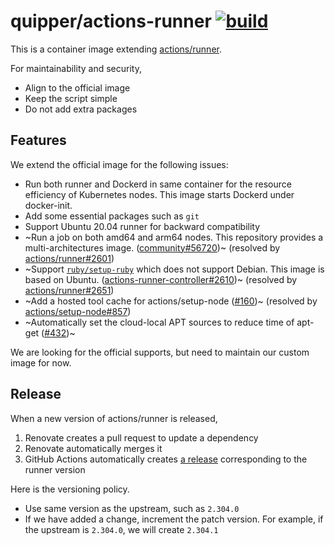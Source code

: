 # quipper/actions-runner [![build](https://github.com/quipper/actions-runner/actions/workflows/build.yaml/badge.svg)](https://github.com/quipper/actions-runner/actions/workflows/build.yaml)

This is a container image extending [actions/runner](https://github.com/actions/runner).

For maintainability and security,

- Align to the official image
- Keep the script simple
- Do not add extra packages

## Features

We extend the official image for the following issues:

- Run both runner and Dockerd in same container for the resource efficiency of Kubernetes nodes.
  This image starts Dockerd under docker-init.
- Add some essential packages such as `git`
- Support Ubuntu 20.04 runner for backward compatibility
- ~Run a job on both amd64 and arm64 nodes.
  This repository provides a multi-architectures image.
  ([community#56720](https://github.com/orgs/community/discussions/56720))~ (resolved by [actions/runner#2601](https://github.com/actions/runner/pull/2601))
- ~Support [`ruby/setup-ruby`](https://github.com/ruby/setup-ruby#using-self-hosted-runners) which does not support Debian.
  This image is based on Ubuntu. ([actions-runner-controller#2610](https://github.com/actions/actions-runner-controller/issues/2610))~ (resolved by [actions/runner#2651](https://github.com/actions/runner/pull/2651))
- ~Add a hosted tool cache for actions/setup-node ([#160](https://github.com/quipper/actions-runner/pull/160))~ (resolved by [actions/setup-node#857](https://github.com/actions/setup-node/issues/857))
- ~Automatically set the cloud-local APT sources to reduce time of apt-get ([#432](https://github.com/quipper/actions-runner/pull/432))~

We are looking for the official supports, but need to maintain our custom image for now.

## Release

When a new version of actions/runner is released,

1. Renovate creates a pull request to update a dependency
2. Renovate automatically merges it
3. GitHub Actions automatically creates [a release](https://github.com/quipper/actions-runner/releases) corresponding to the runner version

Here is the versioning policy.

- Use same version as the upstream, such as `2.304.0`
- If we have added a change, increment the patch version. For example, if the upstream is `2.304.0`, we will create `2.304.1`
